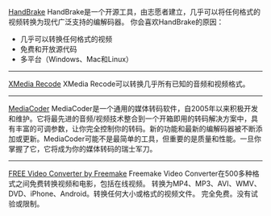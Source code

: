 [HandBrake](https://handbrake.fr/)
HandBrake是一个开源工具，由志愿者建立，几乎可以将任何格式的视频转换为现代广泛支持的编解码器。
你会喜欢HandBrake的原因：
* 几乎可以转换任何格式的视频
* 免费和开放源代码
* 多平台（Windows、Mac和Linux）
*****
[XMedia Recode](https://xmedia-recode.de/en/)
XMedia Recode可以转换几乎所有已知的音频和视频格式。
*****
[MediaCoder](https://www.mediacoderhq.com/)
MediaCoder是一个通用的媒体转码软件，自2005年以来积极开发和维护。它将最先进的音频/视频技术整合到一个开箱即用的转码解决方案中，具有丰富的可调参数，让你完全控制你的转码。新的功能和最新的编解码器被不断添加或更新。MediaCoder可能不是最简单的工具，但重要的是质量和性能。一旦你掌握了它，它将成为你的媒体转码的瑞士军刀。
*****
[FREE Video Converter by Freemake](https://www.freemake.com/free_video_converter/)
Freemake Video Converter在500多种格式之间免费转换视频和电影，包括在线视频。
转换为MP4、MP3、AVI、WMV、DVD、iPhone、Android。转换任何大小或格式的视频文件。
完全免费。没有试验或限制。